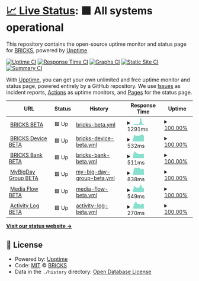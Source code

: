 # [📈 Live Status](https://mybigday.github.io/service-uptime-beta): <!--live status--> **🟩 All systems operational**

This repository contains the open-source uptime monitor and status page for [BRICKS](https://bricks.tools), powered by [Upptime](https://github.com/upptime/upptime).

[![Uptime CI](https://github.com/mybigday/service-uptime-beta/workflows/Uptime%20CI/badge.svg)](https://github.com/mybigday/service-uptime-beta/actions?query=workflow%3A%22Uptime+CI%22)
[![Response Time CI](https://github.com/mybigday/service-uptime-beta/workflows/Response%20Time%20CI/badge.svg)](https://github.com/mybigday/service-uptime-beta/actions?query=workflow%3A%22Response+Time+CI%22)
[![Graphs CI](https://github.com/mybigday/service-uptime-beta/workflows/Graphs%20CI/badge.svg)](https://github.com/mybigday/service-uptime-beta/actions?query=workflow%3A%22Graphs+CI%22)
[![Static Site CI](https://github.com/mybigday/service-uptime-beta/workflows/Static%20Site%20CI/badge.svg)](https://github.com/mybigday/service-uptime-beta/actions?query=workflow%3A%22Static+Site+CI%22)
[![Summary CI](https://github.com/mybigday/service-uptime-beta/workflows/Summary%20CI/badge.svg)](https://github.com/mybigday/service-uptime-beta/actions?query=workflow%3A%22Summary+CI%22)

With [Upptime](https://upptime.js.org), you can get your own unlimited and free uptime monitor and status page, powered entirely by a GitHub repository. We use [Issues](https://github.com/mybigday/service-uptime-beta/issues) as incident reports, [Actions](https://github.com/mybigday/service-uptime-beta/actions) as uptime monitors, and [Pages](https://mybigday.github.io/service-uptime-beta) for the status page.

<!--start: status pages-->
<!-- This summary is generated by Upptime (https://github.com/upptime/upptime) -->
<!-- Do not edit this manually, your changes will be overwritten -->
<!-- prettier-ignore -->
| URL | Status | History | Response Time | Uptime |
| --- | ------ | ------- | ------------- | ------ |
| <img alt="" src="https://icons.duckduckgo.com/ip3/display-beta.bricks.tools.ico" height="13"> [BRICKS BETA](https://display-beta.bricks.tools/api/workspace-public-health-check) | 🟩 Up | [bricks-beta.yml](https://github.com/mybigday/service-uptime-beta/commits/HEAD/history/bricks-beta.yml) | <details><summary><img alt="Response time graph" src="./graphs/bricks-beta/response-time-week.png" height="20"> 1291ms</summary><br><a href="https://mybigday.github.io/service-uptime-beta/history/bricks-beta"><img alt="Response time 807" src="https://img.shields.io/endpoint?url=https%3A%2F%2Fraw.githubusercontent.com%2Fmybigday%2Fservice-uptime-beta%2FHEAD%2Fapi%2Fbricks-beta%2Fresponse-time.json"></a><br><a href="https://mybigday.github.io/service-uptime-beta/history/bricks-beta"><img alt="24-hour response time 780" src="https://img.shields.io/endpoint?url=https%3A%2F%2Fraw.githubusercontent.com%2Fmybigday%2Fservice-uptime-beta%2FHEAD%2Fapi%2Fbricks-beta%2Fresponse-time-day.json"></a><br><a href="https://mybigday.github.io/service-uptime-beta/history/bricks-beta"><img alt="7-day response time 1291" src="https://img.shields.io/endpoint?url=https%3A%2F%2Fraw.githubusercontent.com%2Fmybigday%2Fservice-uptime-beta%2FHEAD%2Fapi%2Fbricks-beta%2Fresponse-time-week.json"></a><br><a href="https://mybigday.github.io/service-uptime-beta/history/bricks-beta"><img alt="30-day response time 716" src="https://img.shields.io/endpoint?url=https%3A%2F%2Fraw.githubusercontent.com%2Fmybigday%2Fservice-uptime-beta%2FHEAD%2Fapi%2Fbricks-beta%2Fresponse-time-month.json"></a><br><a href="https://mybigday.github.io/service-uptime-beta/history/bricks-beta"><img alt="1-year response time 623" src="https://img.shields.io/endpoint?url=https%3A%2F%2Fraw.githubusercontent.com%2Fmybigday%2Fservice-uptime-beta%2FHEAD%2Fapi%2Fbricks-beta%2Fresponse-time-year.json"></a></details> | <details><summary><a href="https://mybigday.github.io/service-uptime-beta/history/bricks-beta">100.00%</a></summary><a href="https://mybigday.github.io/service-uptime-beta/history/bricks-beta"><img alt="All-time uptime 99.96%" src="https://img.shields.io/endpoint?url=https%3A%2F%2Fraw.githubusercontent.com%2Fmybigday%2Fservice-uptime-beta%2FHEAD%2Fapi%2Fbricks-beta%2Fuptime.json"></a><br><a href="https://mybigday.github.io/service-uptime-beta/history/bricks-beta"><img alt="24-hour uptime 100.00%" src="https://img.shields.io/endpoint?url=https%3A%2F%2Fraw.githubusercontent.com%2Fmybigday%2Fservice-uptime-beta%2FHEAD%2Fapi%2Fbricks-beta%2Fuptime-day.json"></a><br><a href="https://mybigday.github.io/service-uptime-beta/history/bricks-beta"><img alt="7-day uptime 100.00%" src="https://img.shields.io/endpoint?url=https%3A%2F%2Fraw.githubusercontent.com%2Fmybigday%2Fservice-uptime-beta%2FHEAD%2Fapi%2Fbricks-beta%2Fuptime-week.json"></a><br><a href="https://mybigday.github.io/service-uptime-beta/history/bricks-beta"><img alt="30-day uptime 100.00%" src="https://img.shields.io/endpoint?url=https%3A%2F%2Fraw.githubusercontent.com%2Fmybigday%2Fservice-uptime-beta%2FHEAD%2Fapi%2Fbricks-beta%2Fuptime-month.json"></a><br><a href="https://mybigday.github.io/service-uptime-beta/history/bricks-beta"><img alt="1-year uptime 99.94%" src="https://img.shields.io/endpoint?url=https%3A%2F%2Fraw.githubusercontent.com%2Fmybigday%2Fservice-uptime-beta%2FHEAD%2Fapi%2Fbricks-beta%2Fuptime-year.json"></a></details>
| <img alt="" src="https://icons.duckduckgo.com/ip3/device-beta.bricks.tools.ico" height="13"> [BRICKS Device BETA](https://device-beta.bricks.tools/api/public-health-check) | 🟩 Up | [bricks-device-beta.yml](https://github.com/mybigday/service-uptime-beta/commits/HEAD/history/bricks-device-beta.yml) | <details><summary><img alt="Response time graph" src="./graphs/bricks-device-beta/response-time-week.png" height="20"> 532ms</summary><br><a href="https://mybigday.github.io/service-uptime-beta/history/bricks-device-beta"><img alt="Response time 571" src="https://img.shields.io/endpoint?url=https%3A%2F%2Fraw.githubusercontent.com%2Fmybigday%2Fservice-uptime-beta%2FHEAD%2Fapi%2Fbricks-device-beta%2Fresponse-time.json"></a><br><a href="https://mybigday.github.io/service-uptime-beta/history/bricks-device-beta"><img alt="24-hour response time 365" src="https://img.shields.io/endpoint?url=https%3A%2F%2Fraw.githubusercontent.com%2Fmybigday%2Fservice-uptime-beta%2FHEAD%2Fapi%2Fbricks-device-beta%2Fresponse-time-day.json"></a><br><a href="https://mybigday.github.io/service-uptime-beta/history/bricks-device-beta"><img alt="7-day response time 532" src="https://img.shields.io/endpoint?url=https%3A%2F%2Fraw.githubusercontent.com%2Fmybigday%2Fservice-uptime-beta%2FHEAD%2Fapi%2Fbricks-device-beta%2Fresponse-time-week.json"></a><br><a href="https://mybigday.github.io/service-uptime-beta/history/bricks-device-beta"><img alt="30-day response time 550" src="https://img.shields.io/endpoint?url=https%3A%2F%2Fraw.githubusercontent.com%2Fmybigday%2Fservice-uptime-beta%2FHEAD%2Fapi%2Fbricks-device-beta%2Fresponse-time-month.json"></a><br><a href="https://mybigday.github.io/service-uptime-beta/history/bricks-device-beta"><img alt="1-year response time 581" src="https://img.shields.io/endpoint?url=https%3A%2F%2Fraw.githubusercontent.com%2Fmybigday%2Fservice-uptime-beta%2FHEAD%2Fapi%2Fbricks-device-beta%2Fresponse-time-year.json"></a></details> | <details><summary><a href="https://mybigday.github.io/service-uptime-beta/history/bricks-device-beta">100.00%</a></summary><a href="https://mybigday.github.io/service-uptime-beta/history/bricks-device-beta"><img alt="All-time uptime 99.97%" src="https://img.shields.io/endpoint?url=https%3A%2F%2Fraw.githubusercontent.com%2Fmybigday%2Fservice-uptime-beta%2FHEAD%2Fapi%2Fbricks-device-beta%2Fuptime.json"></a><br><a href="https://mybigday.github.io/service-uptime-beta/history/bricks-device-beta"><img alt="24-hour uptime 100.00%" src="https://img.shields.io/endpoint?url=https%3A%2F%2Fraw.githubusercontent.com%2Fmybigday%2Fservice-uptime-beta%2FHEAD%2Fapi%2Fbricks-device-beta%2Fuptime-day.json"></a><br><a href="https://mybigday.github.io/service-uptime-beta/history/bricks-device-beta"><img alt="7-day uptime 100.00%" src="https://img.shields.io/endpoint?url=https%3A%2F%2Fraw.githubusercontent.com%2Fmybigday%2Fservice-uptime-beta%2FHEAD%2Fapi%2Fbricks-device-beta%2Fuptime-week.json"></a><br><a href="https://mybigday.github.io/service-uptime-beta/history/bricks-device-beta"><img alt="30-day uptime 100.00%" src="https://img.shields.io/endpoint?url=https%3A%2F%2Fraw.githubusercontent.com%2Fmybigday%2Fservice-uptime-beta%2FHEAD%2Fapi%2Fbricks-device-beta%2Fuptime-month.json"></a><br><a href="https://mybigday.github.io/service-uptime-beta/history/bricks-device-beta"><img alt="1-year uptime 99.94%" src="https://img.shields.io/endpoint?url=https%3A%2F%2Fraw.githubusercontent.com%2Fmybigday%2Fservice-uptime-beta%2FHEAD%2Fapi%2Fbricks-device-beta%2Fuptime-year.json"></a></details>
| <img alt="" src="https://icons.duckduckgo.com/ip3/bank-beta.bricks.tools.ico" height="13"> [BRICKS Bank BETA](https://bank-beta.bricks.tools/api/not-found) | 🟩 Up | [bricks-bank-beta.yml](https://github.com/mybigday/service-uptime-beta/commits/HEAD/history/bricks-bank-beta.yml) | <details><summary><img alt="Response time graph" src="./graphs/bricks-bank-beta/response-time-week.png" height="20"> 511ms</summary><br><a href="https://mybigday.github.io/service-uptime-beta/history/bricks-bank-beta"><img alt="Response time 539" src="https://img.shields.io/endpoint?url=https%3A%2F%2Fraw.githubusercontent.com%2Fmybigday%2Fservice-uptime-beta%2FHEAD%2Fapi%2Fbricks-bank-beta%2Fresponse-time.json"></a><br><a href="https://mybigday.github.io/service-uptime-beta/history/bricks-bank-beta"><img alt="24-hour response time 355" src="https://img.shields.io/endpoint?url=https%3A%2F%2Fraw.githubusercontent.com%2Fmybigday%2Fservice-uptime-beta%2FHEAD%2Fapi%2Fbricks-bank-beta%2Fresponse-time-day.json"></a><br><a href="https://mybigday.github.io/service-uptime-beta/history/bricks-bank-beta"><img alt="7-day response time 511" src="https://img.shields.io/endpoint?url=https%3A%2F%2Fraw.githubusercontent.com%2Fmybigday%2Fservice-uptime-beta%2FHEAD%2Fapi%2Fbricks-bank-beta%2Fresponse-time-week.json"></a><br><a href="https://mybigday.github.io/service-uptime-beta/history/bricks-bank-beta"><img alt="30-day response time 561" src="https://img.shields.io/endpoint?url=https%3A%2F%2Fraw.githubusercontent.com%2Fmybigday%2Fservice-uptime-beta%2FHEAD%2Fapi%2Fbricks-bank-beta%2Fresponse-time-month.json"></a><br><a href="https://mybigday.github.io/service-uptime-beta/history/bricks-bank-beta"><img alt="1-year response time 551" src="https://img.shields.io/endpoint?url=https%3A%2F%2Fraw.githubusercontent.com%2Fmybigday%2Fservice-uptime-beta%2FHEAD%2Fapi%2Fbricks-bank-beta%2Fresponse-time-year.json"></a></details> | <details><summary><a href="https://mybigday.github.io/service-uptime-beta/history/bricks-bank-beta">100.00%</a></summary><a href="https://mybigday.github.io/service-uptime-beta/history/bricks-bank-beta"><img alt="All-time uptime 100.00%" src="https://img.shields.io/endpoint?url=https%3A%2F%2Fraw.githubusercontent.com%2Fmybigday%2Fservice-uptime-beta%2FHEAD%2Fapi%2Fbricks-bank-beta%2Fuptime.json"></a><br><a href="https://mybigday.github.io/service-uptime-beta/history/bricks-bank-beta"><img alt="24-hour uptime 100.00%" src="https://img.shields.io/endpoint?url=https%3A%2F%2Fraw.githubusercontent.com%2Fmybigday%2Fservice-uptime-beta%2FHEAD%2Fapi%2Fbricks-bank-beta%2Fuptime-day.json"></a><br><a href="https://mybigday.github.io/service-uptime-beta/history/bricks-bank-beta"><img alt="7-day uptime 100.00%" src="https://img.shields.io/endpoint?url=https%3A%2F%2Fraw.githubusercontent.com%2Fmybigday%2Fservice-uptime-beta%2FHEAD%2Fapi%2Fbricks-bank-beta%2Fuptime-week.json"></a><br><a href="https://mybigday.github.io/service-uptime-beta/history/bricks-bank-beta"><img alt="30-day uptime 100.00%" src="https://img.shields.io/endpoint?url=https%3A%2F%2Fraw.githubusercontent.com%2Fmybigday%2Fservice-uptime-beta%2FHEAD%2Fapi%2Fbricks-bank-beta%2Fuptime-month.json"></a><br><a href="https://mybigday.github.io/service-uptime-beta/history/bricks-bank-beta"><img alt="1-year uptime 100.00%" src="https://img.shields.io/endpoint?url=https%3A%2F%2Fraw.githubusercontent.com%2Fmybigday%2Fservice-uptime-beta%2FHEAD%2Fapi%2Fbricks-bank-beta%2Fuptime-year.json"></a></details>
| <img alt="" src="https://icons.duckduckgo.com/ip3/group-beta.mybigday.com.tw.ico" height="13"> [MyBigDay Group BETA](https://group-beta.mybigday.com.tw) | 🟩 Up | [my-big-day-group-beta.yml](https://github.com/mybigday/service-uptime-beta/commits/HEAD/history/my-big-day-group-beta.yml) | <details><summary><img alt="Response time graph" src="./graphs/my-big-day-group-beta/response-time-week.png" height="20"> 838ms</summary><br><a href="https://mybigday.github.io/service-uptime-beta/history/my-big-day-group-beta"><img alt="Response time 750" src="https://img.shields.io/endpoint?url=https%3A%2F%2Fraw.githubusercontent.com%2Fmybigday%2Fservice-uptime-beta%2FHEAD%2Fapi%2Fmy-big-day-group-beta%2Fresponse-time.json"></a><br><a href="https://mybigday.github.io/service-uptime-beta/history/my-big-day-group-beta"><img alt="24-hour response time 2360" src="https://img.shields.io/endpoint?url=https%3A%2F%2Fraw.githubusercontent.com%2Fmybigday%2Fservice-uptime-beta%2FHEAD%2Fapi%2Fmy-big-day-group-beta%2Fresponse-time-day.json"></a><br><a href="https://mybigday.github.io/service-uptime-beta/history/my-big-day-group-beta"><img alt="7-day response time 838" src="https://img.shields.io/endpoint?url=https%3A%2F%2Fraw.githubusercontent.com%2Fmybigday%2Fservice-uptime-beta%2FHEAD%2Fapi%2Fmy-big-day-group-beta%2Fresponse-time-week.json"></a><br><a href="https://mybigday.github.io/service-uptime-beta/history/my-big-day-group-beta"><img alt="30-day response time 741" src="https://img.shields.io/endpoint?url=https%3A%2F%2Fraw.githubusercontent.com%2Fmybigday%2Fservice-uptime-beta%2FHEAD%2Fapi%2Fmy-big-day-group-beta%2Fresponse-time-month.json"></a><br><a href="https://mybigday.github.io/service-uptime-beta/history/my-big-day-group-beta"><img alt="1-year response time 712" src="https://img.shields.io/endpoint?url=https%3A%2F%2Fraw.githubusercontent.com%2Fmybigday%2Fservice-uptime-beta%2FHEAD%2Fapi%2Fmy-big-day-group-beta%2Fresponse-time-year.json"></a></details> | <details><summary><a href="https://mybigday.github.io/service-uptime-beta/history/my-big-day-group-beta">100.00%</a></summary><a href="https://mybigday.github.io/service-uptime-beta/history/my-big-day-group-beta"><img alt="All-time uptime 99.95%" src="https://img.shields.io/endpoint?url=https%3A%2F%2Fraw.githubusercontent.com%2Fmybigday%2Fservice-uptime-beta%2FHEAD%2Fapi%2Fmy-big-day-group-beta%2Fuptime.json"></a><br><a href="https://mybigday.github.io/service-uptime-beta/history/my-big-day-group-beta"><img alt="24-hour uptime 100.00%" src="https://img.shields.io/endpoint?url=https%3A%2F%2Fraw.githubusercontent.com%2Fmybigday%2Fservice-uptime-beta%2FHEAD%2Fapi%2Fmy-big-day-group-beta%2Fuptime-day.json"></a><br><a href="https://mybigday.github.io/service-uptime-beta/history/my-big-day-group-beta"><img alt="7-day uptime 100.00%" src="https://img.shields.io/endpoint?url=https%3A%2F%2Fraw.githubusercontent.com%2Fmybigday%2Fservice-uptime-beta%2FHEAD%2Fapi%2Fmy-big-day-group-beta%2Fuptime-week.json"></a><br><a href="https://mybigday.github.io/service-uptime-beta/history/my-big-day-group-beta"><img alt="30-day uptime 100.00%" src="https://img.shields.io/endpoint?url=https%3A%2F%2Fraw.githubusercontent.com%2Fmybigday%2Fservice-uptime-beta%2FHEAD%2Fapi%2Fmy-big-day-group-beta%2Fuptime-month.json"></a><br><a href="https://mybigday.github.io/service-uptime-beta/history/my-big-day-group-beta"><img alt="1-year uptime 99.86%" src="https://img.shields.io/endpoint?url=https%3A%2F%2Fraw.githubusercontent.com%2Fmybigday%2Fservice-uptime-beta%2FHEAD%2Fapi%2Fmy-big-day-group-beta%2Fuptime-year.json"></a></details>
| <img alt="" src="https://icons.duckduckgo.com/ip3/media-beta.bricks.tools.ico" height="13"> [Media Flow BETA](https://media-beta.bricks.tools) | 🟩 Up | [media-flow-beta.yml](https://github.com/mybigday/service-uptime-beta/commits/HEAD/history/media-flow-beta.yml) | <details><summary><img alt="Response time graph" src="./graphs/media-flow-beta/response-time-week.png" height="20"> 549ms</summary><br><a href="https://mybigday.github.io/service-uptime-beta/history/media-flow-beta"><img alt="Response time 580" src="https://img.shields.io/endpoint?url=https%3A%2F%2Fraw.githubusercontent.com%2Fmybigday%2Fservice-uptime-beta%2FHEAD%2Fapi%2Fmedia-flow-beta%2Fresponse-time.json"></a><br><a href="https://mybigday.github.io/service-uptime-beta/history/media-flow-beta"><img alt="24-hour response time 356" src="https://img.shields.io/endpoint?url=https%3A%2F%2Fraw.githubusercontent.com%2Fmybigday%2Fservice-uptime-beta%2FHEAD%2Fapi%2Fmedia-flow-beta%2Fresponse-time-day.json"></a><br><a href="https://mybigday.github.io/service-uptime-beta/history/media-flow-beta"><img alt="7-day response time 549" src="https://img.shields.io/endpoint?url=https%3A%2F%2Fraw.githubusercontent.com%2Fmybigday%2Fservice-uptime-beta%2FHEAD%2Fapi%2Fmedia-flow-beta%2Fresponse-time-week.json"></a><br><a href="https://mybigday.github.io/service-uptime-beta/history/media-flow-beta"><img alt="30-day response time 528" src="https://img.shields.io/endpoint?url=https%3A%2F%2Fraw.githubusercontent.com%2Fmybigday%2Fservice-uptime-beta%2FHEAD%2Fapi%2Fmedia-flow-beta%2Fresponse-time-month.json"></a><br><a href="https://mybigday.github.io/service-uptime-beta/history/media-flow-beta"><img alt="1-year response time 611" src="https://img.shields.io/endpoint?url=https%3A%2F%2Fraw.githubusercontent.com%2Fmybigday%2Fservice-uptime-beta%2FHEAD%2Fapi%2Fmedia-flow-beta%2Fresponse-time-year.json"></a></details> | <details><summary><a href="https://mybigday.github.io/service-uptime-beta/history/media-flow-beta">100.00%</a></summary><a href="https://mybigday.github.io/service-uptime-beta/history/media-flow-beta"><img alt="All-time uptime 100.00%" src="https://img.shields.io/endpoint?url=https%3A%2F%2Fraw.githubusercontent.com%2Fmybigday%2Fservice-uptime-beta%2FHEAD%2Fapi%2Fmedia-flow-beta%2Fuptime.json"></a><br><a href="https://mybigday.github.io/service-uptime-beta/history/media-flow-beta"><img alt="24-hour uptime 100.00%" src="https://img.shields.io/endpoint?url=https%3A%2F%2Fraw.githubusercontent.com%2Fmybigday%2Fservice-uptime-beta%2FHEAD%2Fapi%2Fmedia-flow-beta%2Fuptime-day.json"></a><br><a href="https://mybigday.github.io/service-uptime-beta/history/media-flow-beta"><img alt="7-day uptime 100.00%" src="https://img.shields.io/endpoint?url=https%3A%2F%2Fraw.githubusercontent.com%2Fmybigday%2Fservice-uptime-beta%2FHEAD%2Fapi%2Fmedia-flow-beta%2Fuptime-week.json"></a><br><a href="https://mybigday.github.io/service-uptime-beta/history/media-flow-beta"><img alt="30-day uptime 100.00%" src="https://img.shields.io/endpoint?url=https%3A%2F%2Fraw.githubusercontent.com%2Fmybigday%2Fservice-uptime-beta%2FHEAD%2Fapi%2Fmedia-flow-beta%2Fuptime-month.json"></a><br><a href="https://mybigday.github.io/service-uptime-beta/history/media-flow-beta"><img alt="1-year uptime 100.00%" src="https://img.shields.io/endpoint?url=https%3A%2F%2Fraw.githubusercontent.com%2Fmybigday%2Fservice-uptime-beta%2FHEAD%2Fapi%2Fmedia-flow-beta%2Fuptime-year.json"></a></details>
| <img alt="" src="https://icons.duckduckgo.com/ip3/activity-log-beta.bricks.tools.ico" height="13"> [Activity Log BETA](https://activity-log-beta.bricks.tools/health) | 🟩 Up | [activity-log-beta.yml](https://github.com/mybigday/service-uptime-beta/commits/HEAD/history/activity-log-beta.yml) | <details><summary><img alt="Response time graph" src="./graphs/activity-log-beta/response-time-week.png" height="20"> 270ms</summary><br><a href="https://mybigday.github.io/service-uptime-beta/history/activity-log-beta"><img alt="Response time 526" src="https://img.shields.io/endpoint?url=https%3A%2F%2Fraw.githubusercontent.com%2Fmybigday%2Fservice-uptime-beta%2FHEAD%2Fapi%2Factivity-log-beta%2Fresponse-time.json"></a><br><a href="https://mybigday.github.io/service-uptime-beta/history/activity-log-beta"><img alt="24-hour response time 122" src="https://img.shields.io/endpoint?url=https%3A%2F%2Fraw.githubusercontent.com%2Fmybigday%2Fservice-uptime-beta%2FHEAD%2Fapi%2Factivity-log-beta%2Fresponse-time-day.json"></a><br><a href="https://mybigday.github.io/service-uptime-beta/history/activity-log-beta"><img alt="7-day response time 270" src="https://img.shields.io/endpoint?url=https%3A%2F%2Fraw.githubusercontent.com%2Fmybigday%2Fservice-uptime-beta%2FHEAD%2Fapi%2Factivity-log-beta%2Fresponse-time-week.json"></a><br><a href="https://mybigday.github.io/service-uptime-beta/history/activity-log-beta"><img alt="30-day response time 262" src="https://img.shields.io/endpoint?url=https%3A%2F%2Fraw.githubusercontent.com%2Fmybigday%2Fservice-uptime-beta%2FHEAD%2Fapi%2Factivity-log-beta%2Fresponse-time-month.json"></a><br><a href="https://mybigday.github.io/service-uptime-beta/history/activity-log-beta"><img alt="1-year response time 494" src="https://img.shields.io/endpoint?url=https%3A%2F%2Fraw.githubusercontent.com%2Fmybigday%2Fservice-uptime-beta%2FHEAD%2Fapi%2Factivity-log-beta%2Fresponse-time-year.json"></a></details> | <details><summary><a href="https://mybigday.github.io/service-uptime-beta/history/activity-log-beta">100.00%</a></summary><a href="https://mybigday.github.io/service-uptime-beta/history/activity-log-beta"><img alt="All-time uptime 99.00%" src="https://img.shields.io/endpoint?url=https%3A%2F%2Fraw.githubusercontent.com%2Fmybigday%2Fservice-uptime-beta%2FHEAD%2Fapi%2Factivity-log-beta%2Fuptime.json"></a><br><a href="https://mybigday.github.io/service-uptime-beta/history/activity-log-beta"><img alt="24-hour uptime 100.00%" src="https://img.shields.io/endpoint?url=https%3A%2F%2Fraw.githubusercontent.com%2Fmybigday%2Fservice-uptime-beta%2FHEAD%2Fapi%2Factivity-log-beta%2Fuptime-day.json"></a><br><a href="https://mybigday.github.io/service-uptime-beta/history/activity-log-beta"><img alt="7-day uptime 100.00%" src="https://img.shields.io/endpoint?url=https%3A%2F%2Fraw.githubusercontent.com%2Fmybigday%2Fservice-uptime-beta%2FHEAD%2Fapi%2Factivity-log-beta%2Fuptime-week.json"></a><br><a href="https://mybigday.github.io/service-uptime-beta/history/activity-log-beta"><img alt="30-day uptime 100.00%" src="https://img.shields.io/endpoint?url=https%3A%2F%2Fraw.githubusercontent.com%2Fmybigday%2Fservice-uptime-beta%2FHEAD%2Fapi%2Factivity-log-beta%2Fuptime-month.json"></a><br><a href="https://mybigday.github.io/service-uptime-beta/history/activity-log-beta"><img alt="1-year uptime 98.98%" src="https://img.shields.io/endpoint?url=https%3A%2F%2Fraw.githubusercontent.com%2Fmybigday%2Fservice-uptime-beta%2FHEAD%2Fapi%2Factivity-log-beta%2Fuptime-year.json"></a></details>

<!--end: status pages-->

[**Visit our status website →**](https://mybigday.github.io/service-uptime-beta)

## 📄 License

- Powered by: [Upptime](https://github.com/upptime/upptime)
- Code: [MIT](./LICENSE) © [BRICKS](https://bricks.tools)
- Data in the `./history` directory: [Open Database License](https://opendatacommons.org/licenses/odbl/1-0/)
